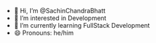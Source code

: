 - 👋 Hi, I’m @SachinChandraBhatt
- 👀 I’m interested in Development 
- 🌱 I’m currently learning FullStack Development
- 😄 Pronouns: he/him

<!---
SachinChandraBhatt/SachinChandraBhatt is a ✨ special ✨ repository because its `README.md` (this file) appears on your GitHub profile.
You can click the Preview link to take a look at your changes.
--->
